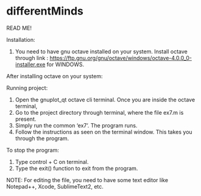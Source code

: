 # differentMinds

READ ME!

Installation:

1) You need to have gnu octave installed on your system. Install octave through link : https://ftp.gnu.org/gnu/octave/windows/octave-4.0.0_0-installer.exe for WINDOWS. 

After installing octave on your system:

Running project:

1) Open the gnuplot_qt octave cli terminal. Once you are inside the octave terminal,
2) Go to the project directory through terminal, where the file ex7.m is present.
3) Simply run the common ‘ex7’. The program runs.
4) Follow the instructions as seen on the terminal window. This takes you through the program.

To stop the program:

1) Type control + C on terminal.
2) Type the exit() function to exit from the program.

NOTE: For editing the file, you need to have some text editor like Notepad++, Xcode, SublimeText2, etc.
